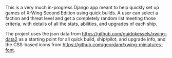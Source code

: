 This is a very much in-progress Django app meant to help quickly set up games of X-Wing Second Edition using quick builds. A user can select a faction and threat level and get a completely random list meeting those criteria, with details of all the stats, abilities, and upgrades of each ship.

The project uses the json data from https://github.com/guidokessels/xwing-data2 as a starting point for all quick build, ship/pilot, and upgrade info, and the CSS-based icons from https://github.com/geordanr/xwing-miniatures-font.
